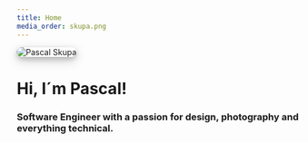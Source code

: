 ```yaml
---
title: Home
media_order: skupa.png
---
```


<div class="about">
    <img src="/grav-admin/user/pages/01.home/skupa.png" alt="Pascal Skupa" style="border-radius:15px;box-shadow: 0 4px 8px 0 rgba(0, 0, 0, 0.2), 0 6px 20px 0 rgba(0, 0, 0, 0.19);">
<h1>Hi, I´m Pascal!</h1>
<h3>Software Engineer with a passion for design, photography and everything technical.</h3>
</div>
   
